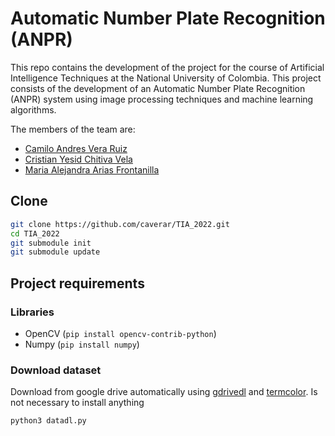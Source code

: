 # Automatic Number Plate Recognition (ANPR)
This repo contains the development of the project for the course of Artificial Intelligence Techniques at the National University of Colombia. This project consists of the development of an Automatic Number Plate Recognition (ANPR) system using image processing techniques and machine learning algorithms.

The members of the team are:

* [Camilo Andres Vera Ruiz](https://github.com/caverar)
* [Cristian Yesid Chitiva Vela](https://github.com/cychitivav)
* [Maria Alejandra Arias Frontanilla](https://github.com/ariasAleia)

## Clone

```bash
git clone https://github.com/caverar/TIA_2022.git
cd TIA_2022
git submodule init
git submodule update
```

## Project requirements

### Libraries
* OpenCV (`pip install opencv-contrib-python`)
* Numpy (`pip install numpy`)
### Download dataset

Download from google drive automatically using  [gdrivedl](https://github.com/matthuisman/gdrivedl) and [termcolor](https://pypi.org/project/termcolor/).
Is not necessary to install anything

```sh
python3 datadl.py
```
